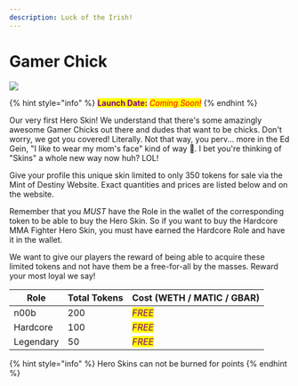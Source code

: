 ```yaml
---
description: Luck of the Irish!
---
```


# Gamer Chick

![](../../.gitbook/assets/skin-mma\_fighter.jpg)

{% hint style="info" %}
<mark style="color:purple;">**Launch Date:**</mark> _<mark style="color:red;">Coming Soon!</mark>_
{% endhint %}

Our very first Hero Skin! We understand that there's some amazingly awesome Gamer Chicks out there and dudes that want to be chicks. Don't worry, we got you covered! Literally. Not that way, you perv... more in the Ed Gein, "I like to wear my mom's face" kind of way 🥰. I bet you're thinking of "Skins" a whole new way now huh? LOL!

Give your profile this unique skin limited to only 350 tokens for sale via the Mint of Destiny Website. Exact quantities and prices are listed below and on the website.

Remember that you _MUST_ have the Role in the wallet of the corresponding token to be able to buy the Hero Skin. So if you want to buy the Hardcore MMA Fighter Hero Skin, you must have earned the Hardcore Role and have it in the wallet.

We want to give our players the reward of being able to acquire these limited tokens and not have them be a free-for-all by the masses. Reward your most loyal we say!

| Role      | Total Tokens | Cost (WETH / MATIC / GBAR)                |
| --------- | ------------ | ----------------------------------------- |
| n00b      | 200          | _<mark style="color:purple;">FREE</mark>_ |
| Hardcore  | 100          | _<mark style="color:purple;">FREE</mark>_ |
| Legendary | 50           | _<mark style="color:purple;">FREE</mark>_ |

{% hint style="info" %}
Hero Skins can not be burned for points
{% endhint %}

